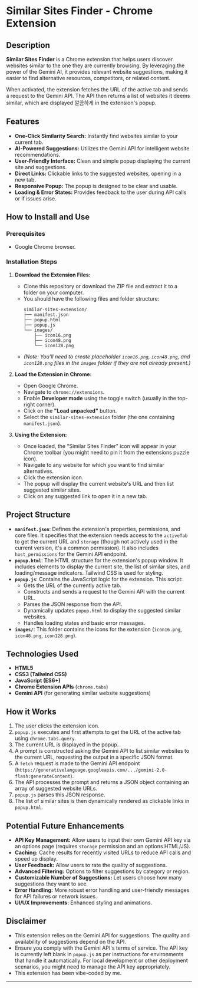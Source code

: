 # Similar Sites Finder - Chrome Extension

## Description

**Similar Sites Finder** is a Chrome extension that helps users discover websites similar to the one they are currently browsing. By leveraging the power of the Gemini AI, it provides relevant website suggestions, making it easier to find alternative resources, competitors, or related content.

When activated, the extension fetches the URL of the active tab and sends a request to the Gemini API. The API then returns a list of websites it deems similar, which are displayed 깔끔하게 in the extension's popup.

## Features

* **One-Click Similarity Search:** Instantly find websites similar to your current tab.
* **AI-Powered Suggestions:** Utilizes the Gemini API for intelligent website recommendations.
* **User-Friendly Interface:** Clean and simple popup displaying the current site and suggestions.
* **Direct Links:** Clickable links to the suggested websites, opening in a new tab.
* **Responsive Popup:** The popup is designed to be clear and usable.
* **Loading & Error States:** Provides feedback to the user during API calls or if issues arise.

## How to Install and Use

### Prerequisites

* Google Chrome browser.

### Installation Steps

1.  **Download the Extension Files:**
    * Clone this repository or download the ZIP file and extract it to a folder on your computer.
    * You should have the following files and folder structure:
        ```
        similar-sites-extension/
        ├── manifest.json
        ├── popup.html
        ├── popup.js
        └── images/
            ├── icon16.png
            ├── icon48.png
            └── icon128.png
        ```
    * *(Note: You'll need to create placeholder `icon16.png`, `icon48.png`, and `icon128.png` files in the `images` folder if they are not already present.)*

2.  **Load the Extension in Chrome:**
    * Open Google Chrome.
    * Navigate to `chrome://extensions`.
    * Enable **Developer mode** using the toggle switch (usually in the top-right corner).
    * Click on the **"Load unpacked"** button.
    * Select the `similar-sites-extension` folder (the one containing `manifest.json`).

3.  **Using the Extension:**
    * Once loaded, the "Similar Sites Finder" icon will appear in your Chrome toolbar (you might need to pin it from the extensions puzzle icon).
    * Navigate to any website for which you want to find similar alternatives.
    * Click the extension icon.
    * The popup will display the current website's URL and then list suggested similar sites.
    * Click on any suggested link to open it in a new tab.

## Project Structure

* **`manifest.json`**: Defines the extension's properties, permissions, and core files. It specifies that the extension needs access to the `activeTab` to get the current URL and `storage` (though not actively used in the current version, it's a common permission). It also includes `host_permissions` for the Gemini API endpoint.
* **`popup.html`**: The HTML structure for the extension's popup window. It includes elements to display the current site, the list of similar sites, and loading/message indicators. Tailwind CSS is used for styling.
* **`popup.js`**: Contains the JavaScript logic for the extension. This script:
    * Gets the URL of the currently active tab.
    * Constructs and sends a request to the Gemini API with the current URL.
    * Parses the JSON response from the API.
    * Dynamically updates `popup.html` to display the suggested similar websites.
    * Handles loading states and basic error messages.
* **`images/`**: This folder contains the icons for the extension (`icon16.png`, `icon48.png`, `icon128.png`).

## Technologies Used

* **HTML5**
* **CSS3 (Tailwind CSS)**
* **JavaScript (ES6+)**
* **Chrome Extension APIs** (`chrome.tabs`)
* **Gemini API** (for generating similar website suggestions)

## How it Works

1.  The user clicks the extension icon.
2.  `popup.js` executes and first attempts to get the URL of the active tab using `chrome.tabs.query`.
3.  The current URL is displayed in the popup.
4.  A prompt is constructed asking the Gemini API to list similar websites to the current URL, requesting the output in a specific JSON format.
5.  A `fetch` request is made to the Gemini API endpoint (`https://generativelanguage.googleapis.com/.../gemini-2.0-flash:generateContent`).
6.  The API processes the prompt and returns a JSON object containing an array of suggested website URLs.
7.  `popup.js` parses this JSON response.
8.  The list of similar sites is then dynamically rendered as clickable links in `popup.html`.

## Potential Future Enhancements

* **API Key Management:** Allow users to input their own Gemini API key via an options page (requires `storage` permission and an options HTML/JS).
* **Caching:** Cache results for recently visited URLs to reduce API calls and speed up display.
* **User Feedback:** Allow users to rate the quality of suggestions.
* **Advanced Filtering:** Options to filter suggestions by category or region.
* **Customizable Number of Suggestions:** Let users choose how many suggestions they want to see.
* **Error Handling:** More robust error handling and user-friendly messages for API failures or network issues.
* **UI/UX Improvements:** Enhanced styling and animations.

## Disclaimer

* This extension relies on the Gemini API for suggestions. The quality and availability of suggestions depend on the API.
* Ensure you comply with the Gemini API's terms of service. The API key is currently left blank in `popup.js` as per instructions for environments that handle it automatically. For local development or other deployment scenarios, you might need to manage the API key appropriately.
* This extension has been vibe-coded by me.

---
